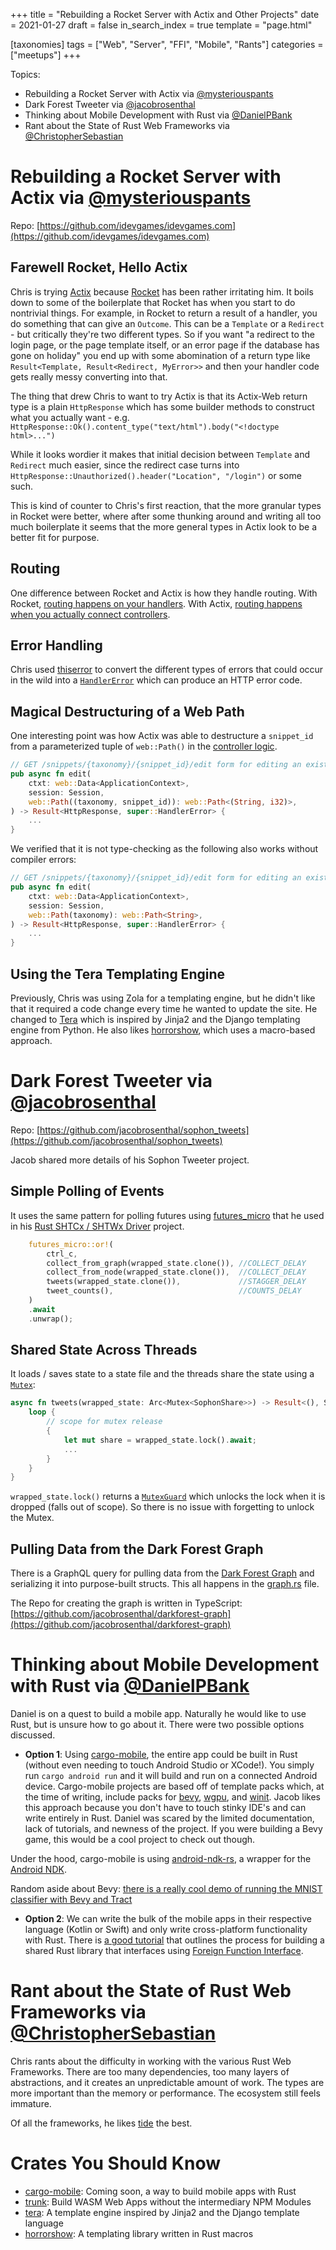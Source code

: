 +++
title = "Rebuilding a Rocket Server with Actix and Other Projects"
date = 2021-01-27
draft = false
in_search_index = true
template = "page.html"

[taxonomies] 
tags = ["Web", "Server", "FFI", "Mobile", "Rants"]
categories = ["meetups"]
+++

Topics:

- Rebuilding a Rocket Server with Actix via [@mysteriouspants](https://github.com/mysteriouspants)
- Dark Forest Tweeter via [@jacobrosenthal](https://github.com/jacobrosenthal)
- Thinking about Mobile Development with Rust via [@DanielPBank](https://github.com/danielbank)
- Rant about the State of Rust Web Frameworks via [@ChristopherSebastian](https://github.com/likebike)

<!-- more -->

# Rebuilding a Rocket Server with Actix via [@mysteriouspants](https://github.com/mysteriouspants)

Repo: [https://github.com/idevgames/idevgames.com](https://github.com/idevgames/idevgames.com)

## Farewell Rocket, Hello Actix

Chris is trying [Actix](https://actix.rs/) because [Rocket](https://rocket.rs/) has been rather irritating him. It boils down to some of the boilerplate that Rocket has when you start to do nontrivial things. For example, in Rocket to return a result of a handler, you do something that can give an `Outcome`. This can be a `Template` or a `Redirect` - but critically they're two different types. So if you want "a redirect to the login page, or the page template itself, or an error page if the database has gone on holiday" you end up with some abomination of a return type like `Result<Template, Result<Redirect, MyError>>` and then your handler code gets really messy converting into that.

The thing that drew Chris to want to try Actix is that its Actix-Web return type is a plain `HttpResponse` which has some builder methods to construct what you actually want - e.g. `HttpResponse::Ok().content_type("text/html").body("<!doctype html>...")`

While it looks wordier it makes that initial decision between `Template` and `Redirect` much easier, since the redirect case turns into `HttpResponse::Unauthorized().header("Location", "/login")` or some such.

This is kind of counter to Chris's first reaction, that the more granular types in Rocket were better, where after some thunking around and writing all too much boilerplate it seems that the more general types in Actix look to be a better fit for purpose.

## Routing

One difference between Rocket and Actix is how they handle routing. With Rocket, [routing happens on your handlers](https://github.com/idevgames/uDevGames.com/blob/mainline/src/serve.rs#L40). With Actix, [routing happens when you actually connect controllers](https://github.com/idevgames/idevgames.com/blob/mainline/src/cli/serve.rs#L34).

## Error Handling

Chris used [thiserror](https://crates.io/crates/thiserror) to convert the different types of errors that could occur in the wild into a [`HandlerError`](https://github.com/idevgames/idevgames.com/blob/mainline/src/controllers/mod.rs#L20) which can produce an HTTP error code.

## Magical Destructuring of a Web Path

One interesting point was how Actix was able to destructure a `snippet_id` from a parameterized tuple of `web::Path()` in the [controller logic](https://github.com/idevgames/idevgames.com/blob/mainline/src/controllers/snippets.rs#L192).

```rust
// GET /snippets/{taxonomy}/{snippet_id}/edit form for editing an existing snippet
pub async fn edit(
    ctxt: web::Data<ApplicationContext>,
    session: Session,
    web::Path((taxonomy, snippet_id)): web::Path<(String, i32)>,
) -> Result<HttpResponse, super::HandlerError> {
    ...
}
```

We verified that it is not type-checking as the following also works without compiler errors:

```rust
// GET /snippets/{taxonomy}/{snippet_id}/edit form for editing an existing snippet
pub async fn edit(
    ctxt: web::Data<ApplicationContext>,
    session: Session,
    web::Path(taxonomy): web::Path<String>,
) -> Result<HttpResponse, super::HandlerError> {
    ...
}
```

## Using the Tera Templating Engine

Previously, Chris was using Zola for a templating engine, but he didn't like that it required a code change every time he wanted to update the site. He changed to [Tera](https://github.com/Keats/tera) which is inspired by Jinja2 and the Django templating engine from Python. He also likes [horrorshow](https://github.com/Stebalien/horrorshow-rs), which uses a macro-based approach.

# Dark Forest Tweeter via [@jacobrosenthal](https://github.com/jacobrosenthal)

Repo: [https://github.com/jacobrosenthal/sophon_tweets](https://github.com/jacobrosenthal/sophon_tweets)

Jacob shared more details of his Sophon Tweeter project.

## Simple Polling of Events

It uses the same pattern for polling futures using [futures_micro](https://crates.io/crates/futures-micro) that he used in his [Rust SHTCx / SHTWx Driver](https://github.com/jacobrosenthal/shtcx-rs/blob/smol2/examples/monitor-shtc3.rs#L26) project.

```rust
    futures_micro::or!(
        ctrl_c,
        collect_from_graph(wrapped_state.clone()), //COLLECT_DELAY
        collect_from_node(wrapped_state.clone()),  //COLLECT_DELAY
        tweets(wrapped_state.clone()),             //STAGGER_DELAY
        tweet_counts(),                            //COUNTS_DELAY
    )
    .await
    .unwrap();
```

## Shared State Across Threads

It loads / saves state to a state file and the threads share the state using a [`Mutex`](https://docs.rs/rustc-std-workspace-std/1.0.1/std/sync/struct.Mutex.html):

```rust
async fn tweets(wrapped_state: Arc<Mutex<SophonShare>>) -> Result<(), SophonError> {
    loop {
        // scope for mutex release
        {
            let mut share = wrapped_state.lock().await;
            ...
        }
    }
}
```

`wrapped_state.lock()` returns a [`MutexGuard`](https://docs.rs/rustc-std-workspace-std/1.0.1/std/sync/struct.MutexGuard.html) which unlocks the lock when it is dropped (falls out of scope). So there is no issue with forgetting to unlock the Mutex.

## Pulling Data from the Dark Forest Graph

There is a GraphQL query for pulling data from the [Dark Forest Graph](https://thegraph.com/explorer/subgraph/jacobrosenthal/dark-forest-v05?selected=logs) and serializing it into purpose-built structs. This all happens in the [graph.rs](https://github.com/jacobrosenthal/sophon_tweets/blob/master/src/graph.rs) file.

The Repo for creating the graph is written in TypeScript: [https://github.com/jacobrosenthal/darkforest-graph](https://github.com/jacobrosenthal/darkforest-graph)

# Thinking about Mobile Development with Rust via [@DanielPBank](https://github.com/danielbank)

Daniel is on a quest to build a mobile app. Naturally he would like to use Rust, but is unsure how to go about it. There were two possible options discussed.

- **Option 1**: Using [cargo-mobile](https://github.com/BrainiumLLC/cargo-mobile), the entire app could be built in Rust (without even needing to touch Android Studio or XCode!). You simply run `cargo android run` and it will build and run on a connected Android device. Cargo-mobile projects are based off of template packs which, at the time of writing, include packs for [bevy](https://bevyengine.org/), [wgpu](https://github.com/gfx-rs/wgpu-rs), and [winit](https://github.com/rust-windowing/winit). Jacob likes this approach because you don't have to touch stinky IDE's and can write entirely in Rust. Daniel was scared by the limited documentation, lack of tutorials, and newness of the project. If you were building a Bevy game, this would be a cool project to check out though.

Under the hood, cargo-mobile is using [android-ndk-rs](https://github.com/rust-windowing/android-ndk-rs), a wrapper for the [Android NDK](https://developer.android.com/ndk).

Random aside about Bevy: [there is a really cool demo of running the MNIST classifier with Bevy and Tract](https://github.com/vleue/bevmnist)

- **Option 2**: We can write the bulk of the mobile apps in their respective language (Kotlin or Swift) and only write cross-platform functionality with Rust. There is [a good tutorial](https://robertohuertas.com/2019/10/27/rust-for-android-ios-flutter/) that outlines the process for building a shared Rust library that interfaces using [Foreign Function Interface](https://anssi-fr.github.io/rust-guide/07_ffi.html).

# Rant about the State of Rust Web Frameworks via [@ChristopherSebastian](https://github.com/likebike)

Chris rants about the difficulty in working with the various Rust Web Frameworks. There are too many dependencies, too many layers of abstractions, and it creates an unpredictable amount of work. The types are more important than the memory or performance. The ecosystem still feels immature.

Of all the frameworks, he likes [tide](https://github.com/http-rs/tide) the best.

# Crates You Should Know

- [cargo-mobile](https://crates.io/crates/cargo-mobile): Coming soon, a way to build mobile apps with Rust
- [trunk](https://crates.io/crates/trunk): Build WASM Web Apps without the intermediary NPM Modules
- [tera](https://crates.io/crates/tera): A template engine inspired by Jinja2 and the Django template language
- [horrorshow](https://crates.io/crates/horrorshow): A templating library written in Rust macros
